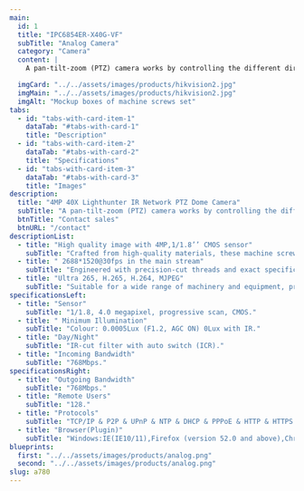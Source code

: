 ```yaml
---
main:
  id: 1
  title: "IPC6854ER-X40G-VF"
  subTitle: "Analog Camera"
  category: "Camera"
  content: |
    A pan-tilt-zoom (PTZ) camera works by controlling the different direction of camera lens to cover a wide monitoring area and zooming in to track the target in the scene. Uniview provides a rich selection of pan tilt zoom camera (PTZ camera) to meet different customer requirements.

  imgCard: "../../assets/images/products/hikvision2.jpg"
  imgMain: "../../assets/images/products/hikvision2.jpg"
  imgAlt: "Mockup boxes of machine screws set"
tabs:
  - id: "tabs-with-card-item-1"
    dataTab: "#tabs-with-card-1"
    title: "Description"
  - id: "tabs-with-card-item-2"
    dataTab: "#tabs-with-card-2"
    title: "Specifications"
  - id: "tabs-with-card-item-3"
    dataTab: "#tabs-with-card-3"
    title: "Images"
description:
  title: "4MP 40X Lighthunter IR Network PTZ Dome Camera"
  subTitle: "A pan-tilt-zoom (PTZ) camera works by controlling the different direction of camera lens to cover a wide monitoring area and zooming in to track the target in the scene. Uniview provides a rich selection of pan–tilt–zoom camera (PTZ camera) to meet different customer requirements."
  btnTitle: "Contact sales"
  btnURL: "/contact"
descriptionList:
  - title: "High quality image with 4MP,1/1.8’’ CMOS sensor"
    subTitle: "Crafted from high-quality materials, these machine screws are built to withstand the rigors of industrial environments."
  - title: " 2688*1520@30fps in the main stream"
    subTitle: "Engineered with precision-cut threads and exact specifications, ensuring a tight and secure fit for every application."
  - title: "Ultra 265, H.265, H.264, MJPEG"
    subTitle: "Suitable for a wide range of machinery and equipment, providing versatile fastening solutions for various industrial needs."
specificationsLeft:
  - title: "Sensor"
    subTitle: "1/1.8, 4.0 megapixel, progressive scan, CMOS."
  - title: " Minimum Illumination"
    subTitle: "Colour: 0.0005Lux (F1.2, AGC ON) 0Lux with IR."
  - title: "Day/Night"
    subTitle: "IR-cut filter with auto switch (ICR)."
  - title: "Incoming Bandwidth"
    subTitle: "768Mbps."
specificationsRight:
  - title: "Outgoing Bandwidth"
    subTitle: "768Mbps."
  - title: "Remote Users"
    subTitle: "128."
  - title: "Protocols"
    subTitle: "TCP/IP & P2P & UPnP & NTP & DHCP & PPPoE & HTTP & HTTPS & DNS & DDNS & SNMP & SMTP & NFS & RTSP & 802.1x & IPV6."
  - title: "Browser(Plugin)"
    subTitle: "Windows:IE(IE10/11),Firefox (version 52.0 and above),Chrome(version 45 and above),Edge(version 79 and above)."
blueprints:
  first: "../../assets/images/products/analog.png"
  second: "../../assets/images/products/analog.png"
slug: a780    
---
```

